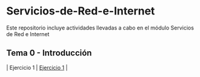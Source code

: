 # Servicios-de-Red-e-Internet
Este repositorio incluye actividades llevadas a cabo en el módulo Servicios de Red e Internet

## Tema 0 - Introducción

| Ejercicio 1 | [Ejercicio 1](https://github.com/AsdrubalCarbajosa/Servicios-de-Red-e-Internet/blob/main/Tema-0/Actividad-1.md) |
